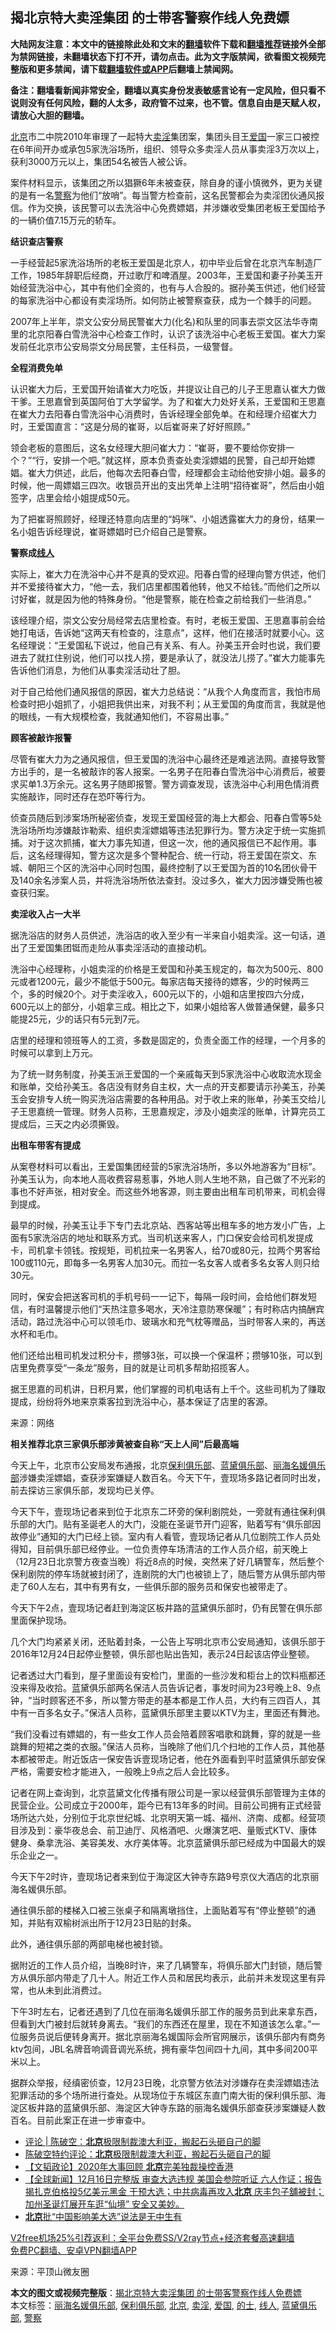  <h2>揭北京特大卖淫集团 的士带客警察作线人免费嫖</h2> <p class="notice"><b>大陆网友注意：本文中的链接除此处和文末的<a href="https://github.com/bannedbook/fanqiang" >翻墙</a>软件下载和<a href="https://github.com/killgcd/justmysocks/blob/master/README.md">翻墙推荐</a>链接外全部为禁网链接，未翻墙状态下打不开，请勿点击。此为文字版禁闻，欲看图文视频完整版和更多禁闻，请下载<a href="https://github.com/bannedbook/fanqiang">翻墙软件或APP</a>后翻墙上禁闻网。</p><p>备注：翻墙看新闻非常安全，翻墙以真实身份发表敏感言论有一定风险，但只看不说则没有任何风险，翻的人太多，政府管不过来，也不管。信息自由是天赋人权，请放心大胆的翻墙。</b></p>  <div class="entry"> <p><a href="https://www.bannedbook.org/bnews/tag/%e5%8c%97%e4%ba%ac/" class="st_tag internal_tag" rel="tag" title="标签 北京 下的日志">北京</a>市二中院2010年审理了一起特大<a href="https://www.bannedbook.org/bnews/tag/%e5%8d%96%e6%b7%ab/" class="st_tag internal_tag" rel="tag" title="标签 卖淫 下的日志">卖淫</a>集团案，集团头目王<a href="https://www.bannedbook.org/bnews/tag/%E7%88%B1%E5%9B%BD/" class="st_tag internal_tag" rel="tag" title="标签 爱国 下的日志">爱国</a>一家三口被控在6年间开办或承包5家洗浴场所，组织、领导众多卖淫人员从事卖淫3万次以上，获利3000万元以上，集团54名被告人被公诉。</p> <p>案件材料显示，该集团之所以猖獗6年未被查获，除自身的谨小慎微外，更为关键的是有一名<a href="https://www.bannedbook.org/bnews/tag/%e8%ad%a6%e5%af%9f/" class="st_tag internal_tag" rel="tag" title="标签 警察 下的日志">警察</a>为他们“放哨”。每当警方检查前，这名民警都会为卖淫团伙通风报信。作为交换，该民警可以去洗浴中心免费嫖娼，并涉嫌收受集团老板王爱国给予的一辆价值7.15万元的轿车。</p> <p><strong>结识查店警察</strong></p> <p>一手经营起5家洗浴场所的老板王爱国是北京人，初中毕业后曾在北京汽车制造厂工作，1985年辞职后经商，开过歌厅和啤酒屋。2003年，王爱国和妻子孙美玉开始经营洗浴中心，其中有他们全资的，也有与人合股的。据孙美玉供述，他们经营的每家洗浴中心都设有卖淫场所。如何防止被警察查获，成为一个棘手的问题。</p> <p>2007年上半年，崇文公安分局民警崔大力(化名)和队里的同事去崇文区法华寺南里的北京阳春白雪洗浴中心检查工作时，认识了该洗浴中心老板王爱国。崔大力案发前任北京市公安局崇文分局民警，主任科员，一级警督。</p> <p><strong>全程消费免单</strong></p> <p>认识崔大力后，王爱国开始请崔大力吃饭，并提议让自己的儿子王思嘉认崔大力做干爹。王思嘉曾到英国阿伯丁大学留学。为了和崔大力处好关系，王爱国和王思嘉在崔大力去阳春白雪洗浴中心消费时，告诉经理全部免单。在和经理介绍崔大力时，王爱国直言：“这是分局的崔哥，以后崔哥来了好好照顾。”</p> <p>领会老板的意图后，这名女经理大胆问崔大力：“崔哥，要不要给你安排一个？”“行，安排一个吧。”就这样，原本负责查处卖淫嫖娼的民警，自己却开始嫖娼。崔大力供述，此后，他每次去阳春白雪，经理都会主动给他安排小姐。最多的时候，他一周嫖娼三四次。收银员开出的支出凭单上注明“招待崔哥”，然后由小姐签字，店里会给小姐提成50元。</p> <p>为了把崔哥照顾好，经理还特意向店里的“妈咪”、小姐透露崔大力的身份，结果一名小姐告诉经理说，崔哥嫖娼时已介绍自己是警察。</p> <p><strong>警察成<a href="https://www.bannedbook.org/bnews/tag/%E7%BA%BF%E4%BA%BA/" class="st_tag internal_tag" rel="tag" title="标签 线人 下的日志">线人</a></strong></p>  <p>实际上，崔大力在洗浴中心并不是真的受欢迎。阳春白雪的经理向警方供述，他们并不爱接待崔大力，“他一去，我们店里都围着他转，他又不给钱。”而他们之所以讨好崔，就是因为他的特殊身份。“他是警察，能在检查之前给我们一些消息。”</p> <p>该经理介绍，崇文公安分局经常去店里检查。有时，老板王爱国、王思嘉事前会给她打电话，告诉她“这两天有检查的，注意点”，这样，他们在接活时就要小心。这名经理说：“王爱国私下说过，他自己有关系、有人。孙美玉开会时也说，我们要进去了就扛住别说，他们可以找人捞，要是承认了，就没法儿捞了。”崔大力能事先告诉他们消息，为他们从事卖淫活动壮了胆。</p> <p>对于自己给他们通风报信的原因，崔大力总结说：“从我个人角度而言，我怕市局检查时把小姐抓了，小姐把我供出来，对我不利；从王爱国的角度而言，我就是他的眼线，一有大规模检查，我就通知他们，不容易出事。”</p> <p><strong>顾客被敲诈报警</strong></p> <p>尽管有崔大力为之通风报信，但王爱国的洗浴中心最终还是难逃法网。直接导致警方出手的，是一名被敲诈的客人报案。一名男子在阳春白雪洗浴中心消费后，被要求买单1.3万余元。这名男子随即报警。警方调查发现，该洗浴中心利用色情消费实施敲诈，同时还存在恐吓等行为。</p> <p>侦查员随后到涉案场所秘密侦查，发现王爱国经营的海上大都会、阳春白雪等5处洗浴场所均涉嫌敲诈勒索、组织卖淫嫖娼等违法犯罪行为。警方决定于统一实施抓捕。对于这次抓捕，崔大力事先知道，但这一次，他的通风报信已不起作用。事后，这名经理得知，警方这次是多个警种配合、统一行动，将王爱国在崇文、东城、朝阳三个区的洗浴中心同时包围，最终控制了以王爱国为首的10名团伙骨干及140余名涉案人员，并将洗浴场所依法查封。没过多久，崔大力因涉嫌受贿也被查获归案。</p> <p><strong>卖淫收入占一大半</strong></p> <p>据洗浴店的财务人员供述，洗浴店的收入至少有一半来自小姐卖淫。这一句话，道出了王爱国集团铤而走险从事卖淫活动的直接动机。</p> <p>洗浴中心经理称，小姐卖淫的价格是王爱国和孙美玉规定的，每次为500元、800元或者1200元，最少不能低于500元。每家店每天接待的嫖客，少的时候两三个，多的时候20个。对于卖淫收入，600元以下的，小姐和店里按四六分成，600元以上的部分，小姐拿三成。相比之下，如果小姐给客人做普通保健，最多只能提25元，少的话只有5元到7元。</p> <p>店里的经理和领班等人的工资，多数是固定的，负责全面工作的经理，一个月多的时候可以拿到上万元。</p>  <p>为了统一财务制度，孙美玉派王爱国的一个亲戚每天到5家洗浴中心收取流水现金和账单，交给孙美玉。各店没有财务自主权，大一点的开支都要请示孙美玉，孙美玉会安排专人统一购买洗浴店需要的各种用品。对于收上来的账单，孙美玉交给儿子王思嘉统一管理。财务人员称，王思嘉规定，涉及小姐卖淫的账单，计算完员工提成后，三天之内必须撕毁。</p> <p><strong>出租车带客有提成</strong></p> <p>从案卷材料可以看出，王爱国集团经营的5家洗浴场所，多以外地游客为“目标”。孙美玉认为，向本地人高收费容易惹事，外地人则人生地不熟，自己做了不光彩的事也不好声张，相对安全。而这些外地客源，则主要由出租车司机带来，司机会得到提成。</p> <p>最早的时候，孙美玉让手下专门去北京站、西客站等出租车多的地方发小广告，上面有5家洗浴店的地址和联系方式。当司机送来客人，门口保安会给司机发提成卡，司机拿卡领钱。按规矩，司机拉来一名男客人，给70或80元，拉两个男客给100或110元，即每多一名男客人加30元。而拉一名女客人或者多名女客人则只给30元。</p> <p>同时，保安会把送客司机的手机号码一一记下，每隔一段时间，会给他们群发短信，有时温馨提示他们“天热注意多喝水，天冷注意防寒保暖”；有时称店内搞酬宾活动，路过洗浴中心可以领毛巾、玻璃水和充气枕等赠品，当时带客人来的，再送水杯和毛巾。</p> <p>他们还给出租司机发过积分卡，攒够3张，可以换一个保温杯；攒够10张，可以到店里免费享受“一条龙”服务，目的就是让司机多帮助招揽客人。</p> <p>据王思嘉的司机讲，日积月累，他们掌握的司机电话有上千个。这些司机为了赚取提成，纷纷将外地来京乘客拉到洗浴中心，基本保证了店里的客源。</p> <p>来源：网络</p> <p><strong>相关推荐北京三家俱乐部涉黄被查自称“天上人间”后最高端</strong></p> <p>今天上午，北京市公安局发布通报，北京<a href="https://www.bannedbook.org/bnews/tag/%e4%bf%9d%e5%88%a9%e4%bf%b1%e4%b9%90%e9%83%a8/" class="st_tag internal_tag" rel="tag" title="标签 保利俱乐部 下的日志">保利俱乐部</a>、<a href="https://www.bannedbook.org/bnews/tag/%e8%93%9d%e9%bb%9b%e4%bf%b1%e4%b9%90%e9%83%a8/" class="st_tag internal_tag" rel="tag" title="标签 蓝黛俱乐部 下的日志">蓝黛俱乐部</a>、<a href="https://www.bannedbook.org/bnews/tag/%e4%b8%bd%e6%b5%b7%e5%90%8d%e5%aa%9b%e4%bf%b1%e4%b9%90%e9%83%a8/" class="st_tag internal_tag" rel="tag" title="标签 丽海名媛俱乐部 下的日志">丽海名媛俱乐部</a>涉嫌卖淫嫖娼，查获涉案嫌疑人数百名。今天下午，壹现场多路记者同时出发，前去探访三家俱乐部，发现均已关停。</p>  <p>今天下午，壹现场记者来到位于北京东二环旁的保利剧院处，一旁就有通往保利俱乐部的大门。贴有圣诞老人的大门，没能在圣诞节开门迎客，贴着写有“俱乐部因故停业”通知的大门已经上锁。室内有人看管，壹现场记者从几位剧院工作人员处得知，目前俱乐部已经停业。一位负责停车场清洁的工作人员介绍，前天晚上（12月23日北京警方夜查当晚）将近8点的时候，突然来了好几辆警车，然后整个保利剧院的停车场就被封闭了，连剧院的大门也被锁上了，随后警方从俱乐部内带走了60人左右，其中有男有女，一些俱乐部的服务员和保安也被带走了。</p> <p>今天下午2点，壹现场记者赶到海淀区板井路的蓝黛俱乐部时，仍有民警在俱乐部里面保护现场。</p> <p>几个大门均紧紧关闭，还贴着封条，一公告上写明北京市公安局通知，该俱乐部于2016年12月24日起停业整顿，俱乐部也贴出告知，表示24日起该店停业整顿。</p> <p>记者透过大门看到，屋子里面设有安检门，里面的一些沙发和柜台上的饮料瓶都还没来得及收拾。蓝黛俱乐部两名保洁人员告诉记者，事发时间为23号晚上8、9点钟，“当时顾客还不多，所以警方带走的基本都是工作人员，大约有三四百人，其中有一百多名女子。”保洁人员称，蓝黛俱乐部里主要以KTV为主，里面还有舞池。</p> <p>“我们没看过有嫖娼的，有一些女工作人员会陪着顾客唱歌和跳舞，穿的就是一些跳舞的短裙之类的衣服。”保洁人员称，当晚除了他们几个扫地的工作人员，其他基本都被带走。附近饭店一保安告诉壹现场记者，他在外面看到平时蓝黛俱乐部安保严格，需要安检才能进入，一般晚上9点之后人会比较多。</p> <p>记者在网上查询到，北京蓝黛文化传播有限公司是一家以经营俱乐部管理为主体的民营企业。公司成立于2000年，距今已有13年多的时间。目前公司拥有正式经营场所达六处，分别位于北京世纪城、北京明天第一城、福州、济南、成都。经营项目涉及到：豪华夜总会、前卫迪厅、风格酒吧、火爆演艺吧、量贩式KTV、康体健身、桑拿洗浴、美容美发、水疗美体等。北京蓝黛俱乐部已经成为中国最大的娱乐企业之一。</p> <p>今天下午2时许，壹现场记者来到位于海淀区大钟寺东路9号京仪大酒店的北京丽海名媛俱乐部。</p> <p>通往俱乐部的楼梯入口被三张桌子和隔离墩挡住，上面贴着写有“停业整顿”的通知，并贴有双榆树派出所于12月23日贴的封条。</p> <p>此外，通往俱乐部的两部电梯也被封锁。</p> <p>据附近的工作人员介绍，当晚8时许，来了几辆警车，将俱乐部大门封锁，随后警方从俱乐部内带走了几十人。附近工作人员和居民均表示，此前并未发现这里有异常，也从未到此消费过。</p>  <p>下午3时左右，记者还遇到了几位在丽海名媛俱乐部工作的服务员到此来拿东西，但看到大门被封后就转身离去。“我们的东西还在屋里，现在不知道该怎么拿。”一位服务员说后便转身离开。据北京丽海名媛国际会所官网展示，该俱乐部内有商务ktv包间，JBL名牌音响调音调光系统，拥有豪华包间四十九间，其中多间200平米以上。</p> <p>据群众举报，经缜密侦查，12月23日晚，北京警方依法对涉嫌存在卖淫嫖娼违法犯罪活动的多个场所进行查处。从现场位于东城区东直门南大街的保利俱乐部、海淀区板井路的蓝黛俱乐部、海淀区大钟寺东路的丽海名媛俱乐部查获涉案嫌疑人数百名。目前此案正在进一步审查中。</p> <ul class='op-related-articles' title='相关阅读'> <li><a href='https://www.bannedbook.org/bnews/comments/20201218/1450042.html' target='_blank'>评论 | 陈破空：<b>北京</b>极限制裁澳大利亚，搬起石头砸自己的脚</a></li> <li><a href='https://www.bannedbook.org/bnews/taiwannews/20201218/1449929.html' target='_blank'>陈破空特约评论：<b>北京</b>极限制裁澳大利亚，搬起石头砸自己的脚</a></li> <li><a href='https://www.bannedbook.org/bnews/comments/20201218/1449918.html' target='_blank'>【文韬政论】2020年大事回顾 <b>北京</b>完美独裁操控香港</a></li> <li><a href='https://www.bannedbook.org/bnews/bannedvideo/20201217/1449877.html' target='_blank'>【全球新闻】12月16日完整版 审查大选违规 美国会参院听证 六人作证；报告揭扎克伯格投5亿美元黑金 干预大选；中共病毒再攻入<b>北京</b> 庆丰包子舖被封；加州圣诞灯展开车逛“仙境” 安全又美妙。</a></li> <li><a href='https://www.bannedbook.org/bnews/baitai/20201217/1449795.html' target='_blank'><b>北京</b>批“中国影响美大选”说法是无中生有</a></li> </ul> <p class="texttj"> <a href="https://github.com/bannedbook/fanqiang/wiki/V2ray%E6%9C%BA%E5%9C%BA" target="_blank">V2free机场25%引荐返利：全平台免费SS/V2ray节点+经济套餐高速翻墙</a><br/> <a href="https://github.com/bannedbook/fanqiang/wiki/%E7%A6%81%E9%97%BB%E7%BD%91%E5%AE%89%E5%8D%93%E7%BF%BB%E5%A2%99%E6%96%B0%E9%97%BBAPP" target="_blank">免费PC翻墙、安卓VPN翻墙APP</a></p><p> 来源：平顶山微友圈 </p><a name='sharetosocial'></a>       <div><b>本文的图文或视频完整版</b>：<a href='https://www.bannedbook.org/bnews/lifebaike/20201218/1450117.html'>揭北京特大卖淫集团 的士带客警察作线人免费嫖</a></div>  </div><!--END ENTRY--> <div class="postfooter"> <div>本文标签：<a href="https://www.bannedbook.org/bnews/tag/%e4%b8%bd%e6%b5%b7%e5%90%8d%e5%aa%9b%e4%bf%b1%e4%b9%90%e9%83%a8/" rel="tag">丽海名媛俱乐部</a>, <a href="https://www.bannedbook.org/bnews/tag/%e4%bf%9d%e5%88%a9%e4%bf%b1%e4%b9%90%e9%83%a8/" rel="tag">保利俱乐部</a>, <a href="https://www.bannedbook.org/bnews/tag/%e5%8c%97%e4%ba%ac/" rel="tag">北京</a>, <a href="https://www.bannedbook.org/bnews/tag/%e5%8d%96%e6%b7%ab/" rel="tag">卖淫</a>, <a href="https://www.bannedbook.org/bnews/tag/%E7%88%B1%E5%9B%BD/" rel="tag">爱国</a>, <a href="https://www.bannedbook.org/bnews/tag/%E7%9A%84%E5%A3%AB/" rel="tag">的士</a>, <a href="https://www.bannedbook.org/bnews/tag/%E7%BA%BF%E4%BA%BA/" rel="tag">线人</a>, <a href="https://www.bannedbook.org/bnews/tag/%e8%93%9d%e9%bb%9b%e4%bf%b1%e4%b9%90%e9%83%a8/" rel="tag">蓝黛俱乐部</a>, <a href="https://www.bannedbook.org/bnews/tag/%e8%ad%a6%e5%af%9f/" rel="tag">警察</a></div>  </div><!--END POSTFOOTER--> 
